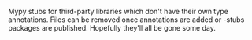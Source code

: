 Mypy stubs for third-party libraries which don't have their own
type annotations.  Files can be removed once annotations are 
added or -stubs packages are published.  Hopefully they'll all
be gone some day.
